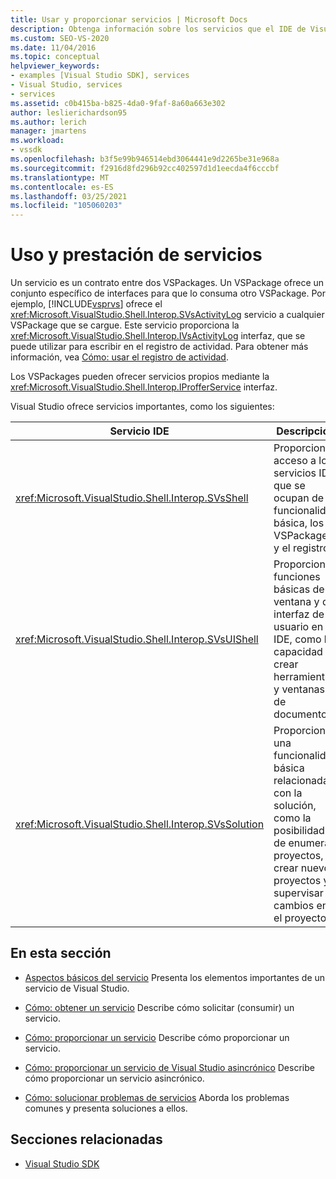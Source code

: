 ```yaml
---
title: Usar y proporcionar servicios | Microsoft Docs
description: Obtenga información sobre los servicios que el IDE de Visual Studio ofrece para los VSPackages que proporciona y usa. En estos artículos se describe cómo obtener y proporcionar servicios.
ms.custom: SEO-VS-2020
ms.date: 11/04/2016
ms.topic: conceptual
helpviewer_keywords:
- examples [Visual Studio SDK], services
- Visual Studio, services
- services
ms.assetid: c0b415ba-b825-4da0-9faf-8a60a663e302
author: leslierichardson95
ms.author: lerich
manager: jmartens
ms.workload:
- vssdk
ms.openlocfilehash: b3f5e99b946514ebd3064441e9d2265be31e968a
ms.sourcegitcommit: f2916d8fd296b92cc402597d1d1eecda4f6cccbf
ms.translationtype: MT
ms.contentlocale: es-ES
ms.lasthandoff: 03/25/2021
ms.locfileid: "105060203"
---
```

# <a name="using-and-providing-services"></a>Uso y prestación de servicios
Un servicio es un contrato entre dos VSPackages. Un VSPackage ofrece un conjunto específico de interfaces para que lo consuma otro VSPackage. Por ejemplo, [!INCLUDE[vsprvs](../code-quality/includes/vsprvs_md.md)] ofrece el <xref:Microsoft.VisualStudio.Shell.Interop.SVsActivityLog> servicio a cualquier VSPackage que se cargue. Este servicio proporciona la <xref:Microsoft.VisualStudio.Shell.Interop.IVsActivityLog> interfaz, que se puede utilizar para escribir en el registro de actividad. Para obtener más información, vea [Cómo: usar el registro de actividad](../extensibility/how-to-use-the-activity-log.md).

 Los VSPackages pueden ofrecer servicios propios mediante la <xref:Microsoft.VisualStudio.Shell.Interop.IProfferService> interfaz.

 Visual Studio ofrece servicios importantes, como los siguientes:

|Servicio IDE|Descripción|
|-----------------|-----------------|
|<xref:Microsoft.VisualStudio.Shell.Interop.SVsShell>|Proporciona acceso a los servicios IDE que se ocupan de la funcionalidad básica, los VSPackages y el registro.|
|<xref:Microsoft.VisualStudio.Shell.Interop.SVsUIShell>|Proporciona funciones básicas de ventana y de interfaz de usuario en el IDE, como la capacidad de crear herramientas y ventanas de documento.|
|<xref:Microsoft.VisualStudio.Shell.Interop.SVsSolution>|Proporciona una funcionalidad básica relacionada con la solución, como la posibilidad de enumerar proyectos, crear nuevos proyectos y supervisar cambios en el proyecto.|

## <a name="in-this-section"></a>En esta sección
- [Aspectos básicos del servicio](../extensibility/internals/service-essentials.md) Presenta los elementos importantes de un servicio de Visual Studio.

- [Cómo: obtener un servicio](../extensibility/how-to-get-a-service.md) Describe cómo solicitar (consumir) un servicio.

- [Cómo: proporcionar un servicio](../extensibility/how-to-provide-a-service.md) Describe cómo proporcionar un servicio.

- [Cómo: proporcionar un servicio de Visual Studio asincrónico](../extensibility/how-to-provide-an-asynchronous-visual-studio-service.md) Describe cómo proporcionar un servicio asincrónico.

- [Cómo: solucionar problemas de servicios](../extensibility/how-to-troubleshoot-services.md) Aborda los problemas comunes y presenta soluciones a ellos.

## <a name="related-sections"></a>Secciones relacionadas
- [Visual Studio SDK](../extensibility/visual-studio-sdk.md)
